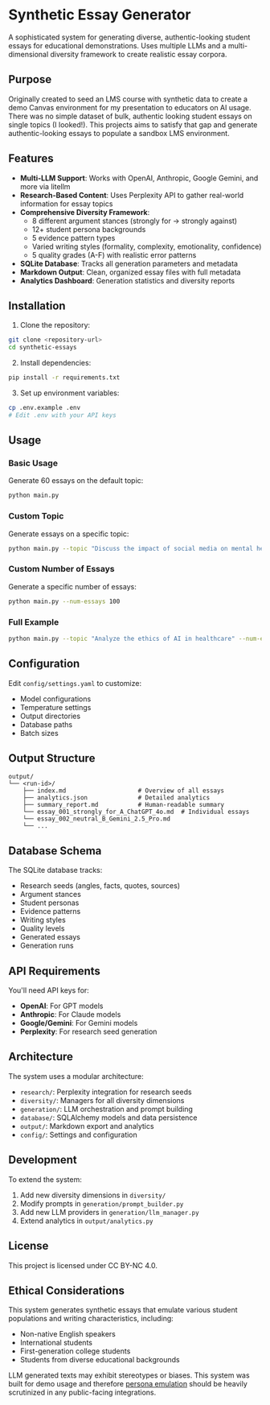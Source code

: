 # Synthetic Essay Generator

A sophisticated system for generating diverse, authentic-looking student essays for educational demonstrations. Uses multiple LLMs and a multi-dimensional diversity framework to create realistic essay corpora.

## Purpose

Originally created to seed an LMS course with synthetic data to create a demo Canvas environment for my presentation to educators on AI usage. There was no simple dataset of bulk, authentic looking student essays on single topics (I looked!). This projects aims to satisfy that gap and generate authentic-looking essays to populate a sandbox LMS environment. 

## Features

- **Multi-LLM Support**: Works with OpenAI, Anthropic, Google Gemini, and more via litellm
- **Research-Based Content**: Uses Perplexity API to gather real-world information for essay topics
- **Comprehensive Diversity Framework**:
  - 8 different argument stances (strongly for → strongly against)
  - 12+ student persona backgrounds
  - 5 evidence pattern types
  - Varied writing styles (formality, complexity, emotionality, confidence)
  - 5 quality grades (A-F) with realistic error patterns
- **SQLite Database**: Tracks all generation parameters and metadata
- **Markdown Output**: Clean, organized essay files with full metadata
- **Analytics Dashboard**: Generation statistics and diversity reports

## Installation

1. Clone the repository:
```bash
git clone <repository-url>
cd synthetic-essays
```

2. Install dependencies:
```bash
pip install -r requirements.txt
```

3. Set up environment variables:
```bash
cp .env.example .env
# Edit .env with your API keys
```

## Usage

### Basic Usage

Generate 60 essays on the default topic:
```bash
python main.py
```

### Custom Topic

Generate essays on a specific topic:
```bash
python main.py --topic "Discuss the impact of social media on mental health"
```

### Custom Number of Essays

Generate a specific number of essays:
```bash
python main.py --num-essays 100
```

### Full Example

```bash
python main.py --topic "Analyze the ethics of AI in healthcare" --num-essays 50
```

## Configuration

Edit `config/settings.yaml` to customize:
- Model configurations
- Temperature settings
- Output directories
- Database paths
- Batch sizes

## Output Structure

```
output/
└── <run-id>/
    ├── index.md                    # Overview of all essays
    ├── analytics.json              # Detailed analytics
    ├── summary_report.md           # Human-readable summary
    └── essay_001_strongly_for_A_ChatGPT_4o.md  # Individual essays
    └── essay_002_neutral_B_Gemini_2.5_Pro.md
    └── ...
```

## Database Schema

The SQLite database tracks:
- Research seeds (angles, facts, quotes, sources)
- Argument stances
- Student personas
- Evidence patterns
- Writing styles
- Quality levels
- Generated essays
- Generation runs

## API Requirements

You'll need API keys for:
- **OpenAI**: For GPT models
- **Anthropic**: For Claude models
- **Google/Gemini**: For Gemini models
- **Perplexity**: For research seed generation

## Architecture

The system uses a modular architecture:
- `research/`: Perplexity integration for research seeds
- `diversity/`: Managers for all diversity dimensions
- `generation/`: LLM orchestration and prompt building
- `database/`: SQLAlchemy models and data persistence
- `output/`: Markdown export and analytics
- `config/`: Settings and configuration

## Development

To extend the system:

1. Add new diversity dimensions in `diversity/`
2. Modify prompts in `generation/prompt_builder.py`
3. Add new LLM providers in `generation/llm_manager.py`
4. Extend analytics in `output/analytics.py`

## License

This project is licensed under CC BY-NC 4.0.

## Ethical Considerations

This system generates synthetic essays that emulate various student populations and writing characteristics, including:
- Non-native English speakers
- International students
- First-generation college students
- Students from diverse educational backgrounds

LLM generated texts may exhibit stereotypes or biases. This system was built for demo usage and therefore [persona emulation](./diversity/personas.py) should be heavily scrutinized in any public-facing integrations. 
